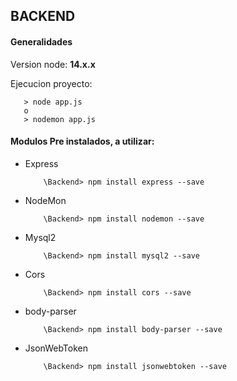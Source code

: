 <h2>BACKEND</h2>

<h4>Generalidades</h4>


<p>Version node: <b>14.x.x</b><p>

<p>Ejecucion proyecto: <p>

```
   > node app.js
   o
   > nodemon app.js 
```

<h4>Modulos Pre instalados, a utilizar: </h4>

<ul>
<li>Express</li>

```
    \Backend> npm install express --save
```

<li>NodeMon</li>

```
    \Backend> npm install nodemon --save
```

<li>Mysql2</li>

```
    \Backend> npm install mysql2 --save
```

<li>Cors</li>

```
    \Backend> npm install cors --save
```
<li>body-parser</li>

```
    \Backend> npm install body-parser --save
```

<li>JsonWebToken</li>

```
    \Backend> npm install jsonwebtoken --save
```

</ul>



